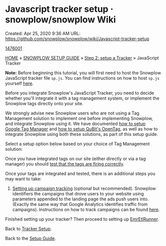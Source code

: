 # Javascript tracker setup · snowplow/snowplow Wiki

Created: Apr 25, 2020 9:36 AM
URL: https://github.com/snowplow/snowplow/wiki/Javascript-tracker-setup

[1476001](Javascript%20tracker%20setup%20%C2%B7%20snowplow%20snowplow%20Wiki%202546ed2d246f498686d1cf3f4d2582f6/1476001)

[HOME](https://github.com/snowplow/snowplow/wiki/Home) » [SNOWPLOW SETUP GUIDE](https://github.com/snowplow/snowplow/wiki/Snowplow-setup-guide) » [Step 2: setup a Tracker](https://github.com/snowplow/snowplow/wiki/Setting-up-a-Tracker) » JavaScript Tracker

**Note:** Before beginning this tutorial, you will first need to host the Snowplow JavaScript tracker file `sp.js`. You can find instructions on how to host `sp.js` yourself [here](https://github.com/snowplow/snowplow/wiki/self-hosting-snowplow-js).

Before you integrate Snowplow's JavaScript Tracker, you need to decide whether you'll integrate it with a tag management system, or implement the Snowplow tags directly onto your site.

We strongly advise new Snowplow users who are not using a Tag Management solution to implement one before implementing Snowplow, and integrate Snowplow using it. We have documented [how to setup Google Tag Manager](https://github.com/snowplow/snowplow/wiki/Integrating-Javascript-tags-with-Google-Tag-Manager) and [how to setup QuBit's OpenTag](https://github.com/snowplow/snowplow/wiki/Integrating-Javascript-tags-with-QuBit-OpenTag), as well as how to integrate Snowplow using both these solutions, as part of this setup guide.

Select a setup option below based on your choice of Tag Management solution:

Once you have integrated tags on our site (either directly or via a tag manager) you should [test that the tags are firing correctly](https://github.com/snowplow/snowplow/wiki/Testing-the-Javascript-tracker-is-firing).

Once your tags are integrated and tested, there is an additional steps you may want to take:

1. [Setting up campaign tracking](https://github.com/snowplow/snowplow/wiki/tracking-your-marketing-campaigns) (optional but recommended). Snowplow identifiers the campaigns that drove users to your website using parameters appended to the landing page the ads push users into. (Exactly the same way that Google Analytics identifies traffic from campaigns). Instructions on how to track campaigns can be found [here](https://github.com/snowplow/snowplow/wiki/tracking-your-marketing-campaigns).

Finished setting up your tracker? Then proceed to setting up [EmrEtlRunner](https://github.com/snowplow/snowplow/wiki/Setting-up-EmrEtlRunner).

Back to [Tracker Setup](https://github.com/snowplow/snowplow/wiki/Setting-up-a-tracker).

Back to the [Setup Guide](https://github.com/snowplow/snowplow/wiki/Setting-up-Snowplow).